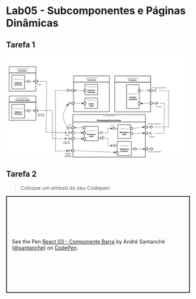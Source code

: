 # Lab05 - Subcomponentes e Páginas Dinâmicas

## Tarefa 1
 
![Diagrama de Subcomponentes](images/lab05-ex1.png)

## Tarefa 2
> Coloque um embed do seu Codepen:
>
<p class="codepen" data-height="265" data-theme-id="light" data-default-tab="js,result" data-user="santanche" data-slug-hash="KKzmbwR" style="height: 265px; box-sizing: border-box; display: flex; align-items: center; justify-content: center; border: 2px solid; margin: 1em 0; padding: 1em;" data-pen-title="React 03 - Componente Barra">
  <span>See the Pen <a href="https://codepen.io/santanche/pen/KKzmbwR">
  React 03 - Componente Barra</a> by André Santanchè (<a href="https://codepen.io/santanche">@santanche</a>)
  on <a href="https://codepen.io">CodePen</a>.</span>
</p>
<script async src="https://static.codepen.io/assets/embed/ei.js"></script>